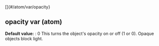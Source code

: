 []{#/atom/var/opacity}
## opacity var (atom)
**Default value:**
:   0
This turns the object\'s opacity on or off (1 or 0). Opaque objects
block light.